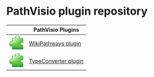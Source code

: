 # PathVisio plugin repository
| | PathVisio Plugins | 
| -------- | --------------------------------- |
| ![](../images/plugin.png) | [WikiPathways plugin](wikipathways.md) |
| ![](../images/plugin.png) | [TypeConverter plugin](typeconverter.md) | 
